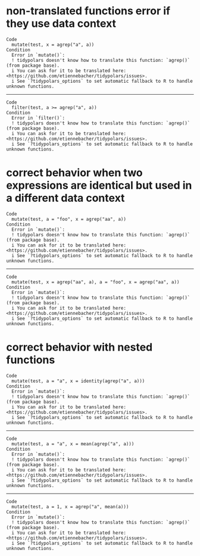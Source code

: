 # non-translated functions error if they use data context

    Code
      mutate(test, x = agrep("a", a))
    Condition
      Error in `mutate()`:
      ! tidypolars doesn't know how to translate this function: `agrep()` (from package base).
      i You can ask for it to be translated here: <https://github.com/etiennebacher/tidypolars/issues>.
      i See `?tidypolars_options` to set automatic fallback to R to handle unknown functions.

---

    Code
      filter(test, a >= agrep("a", a))
    Condition
      Error in `filter()`:
      ! tidypolars doesn't know how to translate this function: `agrep()` (from package base).
      i You can ask for it to be translated here: <https://github.com/etiennebacher/tidypolars/issues>.
      i See `?tidypolars_options` to set automatic fallback to R to handle unknown functions.

# correct behavior when two expressions are identical but used in a different data context

    Code
      mutate(test, a = "foo", x = agrep("aa", a))
    Condition
      Error in `mutate()`:
      ! tidypolars doesn't know how to translate this function: `agrep()` (from package base).
      i You can ask for it to be translated here: <https://github.com/etiennebacher/tidypolars/issues>.
      i See `?tidypolars_options` to set automatic fallback to R to handle unknown functions.

---

    Code
      mutate(test, x = agrep("aa", a), a = "foo", x = agrep("aa", a))
    Condition
      Error in `mutate()`:
      ! tidypolars doesn't know how to translate this function: `agrep()` (from package base).
      i You can ask for it to be translated here: <https://github.com/etiennebacher/tidypolars/issues>.
      i See `?tidypolars_options` to set automatic fallback to R to handle unknown functions.

# correct behavior with nested functions

    Code
      mutate(test, a = "a", x = identity(agrep("a", a)))
    Condition
      Error in `mutate()`:
      ! tidypolars doesn't know how to translate this function: `agrep()` (from package base).
      i You can ask for it to be translated here: <https://github.com/etiennebacher/tidypolars/issues>.
      i See `?tidypolars_options` to set automatic fallback to R to handle unknown functions.

---

    Code
      mutate(test, a = "a", x = mean(agrep("a", a)))
    Condition
      Error in `mutate()`:
      ! tidypolars doesn't know how to translate this function: `agrep()` (from package base).
      i You can ask for it to be translated here: <https://github.com/etiennebacher/tidypolars/issues>.
      i See `?tidypolars_options` to set automatic fallback to R to handle unknown functions.

---

    Code
      mutate(test, a = 1, x = agrep("a", mean(a)))
    Condition
      Error in `mutate()`:
      ! tidypolars doesn't know how to translate this function: `agrep()` (from package base).
      i You can ask for it to be translated here: <https://github.com/etiennebacher/tidypolars/issues>.
      i See `?tidypolars_options` to set automatic fallback to R to handle unknown functions.

